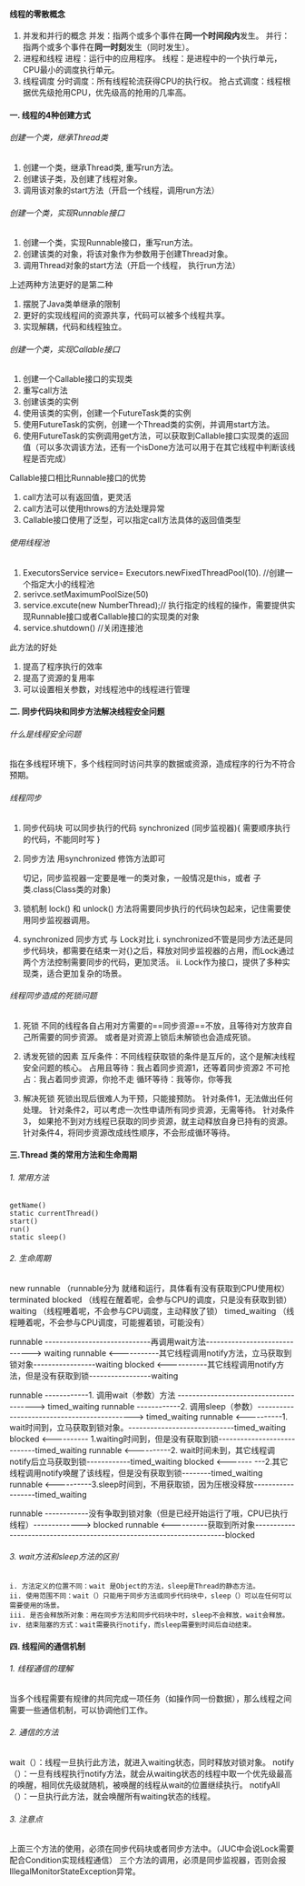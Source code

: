 #### 线程的零散概念
1.  并发和并行的概念
并发：指两个或多个事件在**同一个时间段内**发生。
并行：指两个或多个事件在**同一时刻**发生（同时发生）。
2. 进程和线程
进程：运行中的应用程序。
线程：是进程中的一个执行单元，CPU最小的调度执行单元。
3. 线程调度
分时调度：所有线程轮流获得CPU的执行权。
抢占式调度：线程根据优先级抢用CPU，优先级高的抢用的几率高。
#### 一. 线程的4种创建方式
###### 创建一个类，继承Thread类
1. 创建一个类，继承Thread类, 重写run方法。 
2. 创建该子类，及创建了线程对象。
3. 调用该对象的start方法（开启一个线程，调用run方法）

###### 创建一个类，实现Runnable接口
1. 创建一个类，实现Runnable接口，重写run方法。
2. 创建该类的对象，将该对象作为参数用于创建Thread对象。
3. 调用Thread对象的start方法（开启一个线程， 执行run方法）

上述两种方法更好的是第二种
1. 摆脱了Java类单继承的限制
2. 更好的实现线程间的资源共享，代码可以被多个线程共享。
3. 实现解耦，代码和线程独立。

###### 创建一个类，实现Callable接口
1. 创建一个Callable接口的实现类
2. 重写call方法
3. 创建该类的实例
4. 使用该类的实例，创建一个FutureTask类的实例
5. 使用FutureTask的实例，创建一个Thread类的实例，并调用start方法。
6. 使用FutureTask的实例调用get方法，可以获取到Callable接口实现类的返回值（可以多次调该方法，还有一个isDone方法可以用于在其它线程中判断该线程是否完成）


Callable接口相比Runnable接口的优势
1. call方法可以有返回值，更灵活
2. call方法可以使用throws的方法处理异常
3. Callable接口使用了泛型，可以指定call方法具体的返回值类型

###### 使用线程池
1. ExecutorsService service=  Executors.newFixedThreadPool(10). //创建一个指定大小的线程池
2. serivce.setMaximumPoolSize(50)
3. service.excute(new NumberThread);// 执行指定的线程的操作，需要提供实现Runnable接口或者Callable接口的实现类的对象
4. service.shutdown() //关闭连接池

此方法的好处
1. 提高了程序执行的效率
2. 提高了资源的复用率
3. 可以设置相关参数，对线程池中的线程进行管理

#### 二. 同步代码块和同步方法解决线程安全问题
###### 什么是线程安全问题
指在多线程环境下，多个线程同时访问共享的数据或资源，造成程序的行为不符合预期。

###### 线程同步
1. 同步代码块
   可以同步执行的代码
   synchronized (同步监视器){
	   需要顺序执行的代码，不能同时写
   }
   
2. 同步方法
   用synchronized 修饰方法即可
   
   切记，同步监视器一定要是唯一的类对象，一般情况是this，或者 子类.class(Class类的对象)

3. 锁机制
   lock() 和 unlock() 方法将需要同步执行的代码块包起来，记住需要使用同步监视器调用。

4. synchronized 同步方式 与 Lock对比
   i. synchronized不管是同步方法还是同步代码块，都需要在结束一对{}之后，释放对同步监视器的占用，而Lock通过两个方法控制需要同步的代码，更加灵活。
   ii. Lock作为接口，提供了多种实现类，适合更加复杂的场景。 	
###### 线程同步造成的死锁问题
1. 死锁
   不同的线程各自占用对方需要的==同步资源==不放，且等待对方放弃自己所需要的同步资源。
   或者是对资源上锁后未解锁也会造成死锁。

2. 诱发死锁的因素
   互斥条件：不同线程获取锁的条件是互斥的，这个是解决线程安全问题的核心。
   占用且等待：我占着同步资源1，还等着同步资源2
   不可抢占：我占着同步资源，你抢不走
   循环等待：我等你，你等我

3. 解决死锁
   死锁出现后很难人为干预，只能接预防。
   针对条件1，无法做出任何处理。
   针对条件2，可以考虑一次性申请所有同步资源，无需等待。
   针对条件3， 如果抢不到对方线程已获取的同步资源，就主动释放自身已持有的资源。
   针对条件4，将同步资源改成线性顺序，不会形成循环等待。
   

#### 三.Thread 类的常用方法和生命周期
###### 1. 常用方法
	getName()
	static currentThread()
	start()
	run()
	static sleep()

###### 2. 生命周期
   new
   runnable （runnable分为 就绪和运行，具体看有没有获取到CPU使用权）
   terminated 
   blocked     （线程在醒着呢，会参与CPU的调度，只是没有获取到锁）
   waiting       （线程睡着呢，不会参与CPU调度，主动释放了锁）
   timed_waiting  （线程睡着呢，不会参与CPU调度，可能握着锁，可能没有）

runnable -----------------------------再调用wait方法------------------------------> waiting
runnable <-----------其它线程调用notify方法，立马获取到锁对象-----------------waiting
blocked  <-----------其它线程调用notify方法，但是没有获取到锁-----------------waiting

runnable ------------1. 调用wait（参数）方法 ---------------------------------------> timed_waiting
runnable ------------2. 调用sleep（参数）--------------------------------------------> timed_waiting
runnable <----------1. wait时间到，立马获取到锁对象。-----------------------------timed_waiting
blocked  <---------- 1.waiting时间到，但是没有获取到锁----------------------------timed_waiting
runnable <----------2. wait时间未到，其它线程调notify后立马获取到锁------------timed_waiting
blocked  <------- ---2.其它线程调用notify唤醒了该线程，但是没有获取到锁--------timed_waiting
runnable <----------3.sleep时间到，不用获取锁，因为压根没释放------------------timed_waiting


runnable ------------没有争取到锁对象（但是已经开始运行了哦，CPU已执行线程）-------------> blocked
runnable <----------获取到所对象----------------------------------------------------------------------blocked







###### 3. wait方法和sleep方法的区别
	i. 方法定义的位置不同：wait 是Object的方法，sleep是Thread的静态方法。   
	ii. 使用范围不同：wait（）只能用于同步方法或同步代码块中，sleep（）可以在任何可以需要使用的场景。
	iii. 是否会释放所对象：用在同步方法和同步代码块中时，sleep不会释放，wait会释放。
	iv. 结束阻塞的方式：wait需要执行notify，而sleep需要到时间后自动结束。



#### 四. 线程间的通信机制
###### 1. 线程通信的理解
当多个线程需要有规律的共同完成一项任务（如操作同一份数据），那么线程之间需要一些通信机制，可以协调他们工作。

###### 2. 通信的方法
wait（）：线程一旦执行此方法，就进入waiting状态，同时释放对锁对象。
notify（）：一旦有线程执行notify方法，就会从waiting状态的线程中取一个优先级最高的唤醒，相同优先级就随机，被唤醒的线程从wait的位置继续执行。
notifyAll（）：一旦执行此方法，就会唤醒所有waiting状态的线程。

###### 3. 注意点
上面三个方法的使用，必须在同步代码块或者同步方法中。（JUC中会说Lock需要配合Condition实现线程通信）
三个方法的调用，必须是同步监视器，否则会报IllegalMonitorStateException异常。

